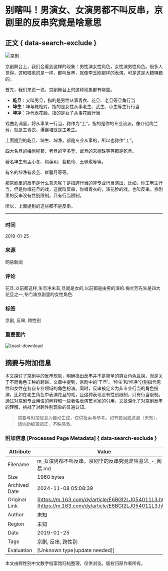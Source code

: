 # 别瞎叫！男演女、女演男都不叫反串，京剧里的反串究竟是啥意思

## 正文 { data-search-exclude }


![京剧](https://nimg.ws.126.net/?url=https%3A%2F%2Fstatic.ws.126.net%2Ff2e%2Fwap%2Fcommon%2Fimages%2Fweixinfixed1200low.jpg&thumbnail=750x2147483647&quality=75&type=jpg)

京剧舞台上，我们会看到这样的现象：男性演女性角色，女性演男性角色。很多人觉得，这和唱歌的是一样，都叫反串，就像李玉刚那样的表演。可是这是大错特错的。

首先，我们来说一说，京剧舞台上的这种现象都有哪些。

- **乾旦**：又叫男旦，指的是男性从事青衣、花旦、老旦等旦角行当
- **坤生**：坤与乾相对，指的是女性从事老生、武生、小生等生行行当
- **坤净**：净代表花脸，指的是女子从事花脸行当

戏曲名词里，将从事某一行当，称作为“工”，指的是你的专业流派。像介绍梅兰芳，就是工青衣，谭鑫培就是工老生。

上面提到的乾旦、坤生、坤净，都是专业从事的，所以也称作“工”。

四大名旦的梅尚程荀、老旦的李多奎、武旦的宋德珠等等都是乾旦。

著名坤生有孟小冬、梅葆玥、裴艳玲、王珮瑜等等。

有名的坤净有裘芸、崔馨月等等。

那京剧里的反串是什么意思呢？是指跨行当的非专业行当演出，比如，你工老生行当，但是你唱花旦的戏，这就叫反串，你唱青衣的，演花脸的戏，也叫反串。京剧里的反串没有性别限制，只有行当限制。

所以，上面提到的这些都不是反串。

---

### 时间
2019-01-25

### 来源
网易新闻

### 评论
花旦.以前都这样,生旦净末丑,旦就是女的,以前都是由男的演的.梅兰芳先生是四大花旦之一,专门演京剧里的女性角色. 

### 标签
京剧, 反串, 跨性别 

### 重要图片
![toast-download](https://static.ws.126.net/163/frontend/images/toast-download.png)

## 摘要与附加信息

<!-- tcd_abstract -->
本文探讨了京剧中的反串现象，明确指出反串并不是简单的男女角色互换，而是关于不同角色工种的跨越。文章中提到，京剧中的‘干旦’、‘坤生’和‘坤净’分别指代男性和女性在各自专业领域的角色扮演。同时，反串被定义为非专业行当的角色扮演，比如在老生角色中表演花旦的戏，且这种表现没有性别限制，只有行当限制。通过对京剧专业用语的解释和一些著名表演艺术家的引用，文章深化了对京剧反串的理解，挑战了对跨性别现象的普遍认知。
<!-- tcd_abstract_end -->

> 摘要与附加信息为自动生成，仅供检索与参考。如有错误或遗漏（未知），请协助编辑指正，不胜感激。

### 附加信息 [Processed Page Metadata] { data-search-exclude }

| Attribute       | Value                                  |
|-----------------|----------------------------------------|
| Filename        | m_女演男都不叫反串，京剧里的反串究竟是啥意思_-_网易.md                             |
| Size            | 1960 bytes                           |
| Archived Date   | 2024-11-08 05:08:39                             |
| Original Link   | [https://m.163.com/dy/article/E6BGI2LJ054011L3.html](https://m.163.com/dy/article/E6BGI2LJ054011L3.html)                       |
| Author          | 未知                               |
| Region          | 未知                               |
| Date            | 2019-01-25                                 |
| Tags            | 京剧, 反串, 跨性别                                 |
| Evaluation            | [Unknown type(update needed)]                                 |
<!-- tcd_table_end -->

本文由跨性别中文数字档案馆归档整理，仅供浏览。版权归原作者所有。
